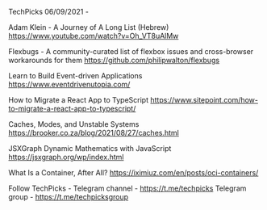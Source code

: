 TechPicks 06/09/2021 -

Adam Klein - A Journey of A Long List (Hebrew)
https://www.youtube.com/watch?v=Oh_VT8uAlMw

Flexbugs -  A community-curated list of flexbox issues and cross-browser workarounds for them
https://github.com/philipwalton/flexbugs

Learn to Build Event-driven Applications
https://www.eventdrivenutopia.com/

How to Migrate a React App to TypeScript
https://www.sitepoint.com/how-to-migrate-a-react-app-to-typescript/

Caches, Modes, and Unstable Systems
https://brooker.co.za/blog/2021/08/27/caches.html

JSXGraph Dynamic Mathematics with JavaScript
https://jsxgraph.org/wp/index.html

What Is a Container, After All?
https://iximiuz.com/en/posts/oci-containers/

Follow TechPicks -
Telegram channel - https://t.me/techpicks
Telegram group - https://t.me/techpicksgroup